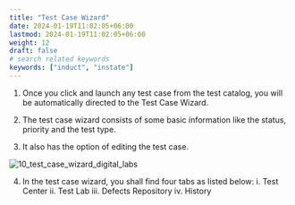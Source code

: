 ```yaml
---
title: "Test Case Wizard"
date: 2024-01-19T11:02:05+06:00
lastmod: 2024-01-19T11:02:05+06:00
weight: 12
draft: false
# search related keywords
keywords: ["induct", "instate"]
---
```


1. Once you click and launch any test case from the test catalog, you will be automatically directed to the Test Case Wizard. 

2. The test case wizard consists of some basic information like the status, priority and the test type. 

3. It also has the option of editing the test case.

![10_test_case_wizard_digital_labs](https://storage.googleapis.com/ktern-public-files/product-documentation/Digital%20Labs/10_test_case_wizard_digital_labs.png)

4. In the test case wizard, you shall find four tabs as listed below:
        i. Test Center
        ii. Test Lab
        iii. Defects Repository
        iv. History
